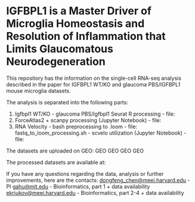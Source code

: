 # IGFBPL1 is a Master Driver of Microglia Homeostasis and Resolution of Inflammation that Limits Glaucomatous Neurodegeneration

This repository has the information on the single-cell RNA-seq analysis described in the paper for IGFBPL1 WT/KO and glaucoma PBS/IGFBPL1 mouse microglia datasets.

The analysis is separated into the following parts:
1. Igfbpl1 WT/KO - glaucoma PBS/Igfbpl1 Seurat R processing - file:
2. ForceAtlas2 + scanpy processing (Jupyter Notebook) - file:
3. RNA Velocity - bash preprocessing to .loom - file: fastq_to_loom_processing.sh
                - scvelo utilization (Jupyter Notebook) - file:
                
The datasets are uploaded on GEO:
GEO
GEO
GEO
GEO

The processed datasets are available at:

If you have any questions regarding the data, analysis or further improvements, here are the contacts:
dongfeng_chen@meei.harvard.edu - PI
gahu@mit.edu - Bioinformatics, part 1 + data availability
ekriukov@meei.harvard.edu - Bioinformatics, part 2-4 + data availability
